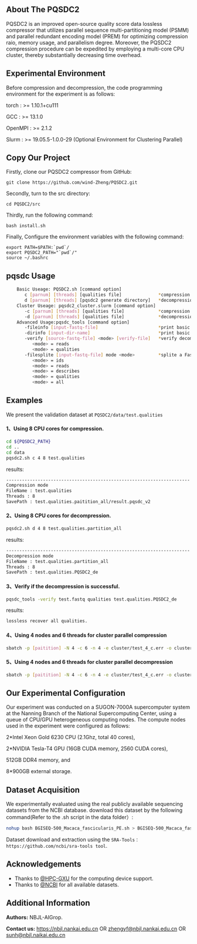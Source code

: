## About The PQSDC2 
PQSDC2 is an improved open-source quality score data lossless compressor 
that utilizes parallel sequence multi-partitioning model (PSMM) and 
parallel redundant encoding model (PREM) for optimizing compression raio, memory usage, and parallelism degree. 
Moreover, the PQSDC2 compression procedure can be expedited by employing a multi-core CPU cluster, 
thereby substantially decreasing time overhead.

## Experimental Environment 
Before compression and decompression, the code programming environment for the experiment is as follows:

torch : >= 1.10.1+cu111
  
GCC : >= 13.1.0

OpenMPI : >= 2.1.2
  
Slurm : >= 19.05.5-1.0.0-29 (Optional Environment for Clustering Parallel)
## Copy Our Project

Firstly, clone our PQSDC2 compressor from GitHub:
```shell script
git clone https://github.com/wind-Zheng/PQSDC2.git
```
Secondly, turn to the src directory: 
```shell script
cd PQSDC2/src
```
Thirdly, run the following command:
```shell script
bash install.sh
```
Finally, Configure the environment variables with the following command:
```shell script
export PATH=$PATH:`pwd`/
export PQSDC2_PATH="`pwd`/"
source ~/.bashrc
```

## pqsdc Usage
```sh
    Basic Useage: PQSDC2.sh [command option]
       c [parnum] [threads] [qualities file]              *compression mode.
       d [parnum] [threads] [pqsdc2 generate directory]   *decompression mode.
    Cluster Useage: pqsdc2_cluster.slurm [command option]
       -c [parnum] [threads] [qualities file]             *compression mode.
       -d [parnum] [threads] [qualities file]             *decompression mode.
    Advanced Usage:pqsdc_tools [command option]
       -fileinfo [input-fastq-file]                       *print basic statistic information.
       -dirinfo [input-dir-name]                          *print basic statistic information.
       -verify [source-fastq-file] <mode> [verify-file]   *verify decompression.
          <mode> = reads
          <mode> = qualities
       -filesplite [input-fastq-file] mode <mode>         *splite a FastQ file according <mode>.
          <mode> = ids
          <mode> = reads
          <mode> = describes
          <mode> = qualities
          <mode> = all
```

## Examples
We present the validation dataset at `PQSDC2/data/test.qualities` 
#### 1、Using 8 CPU cores for compression.
```sh
cd ${PQSDC2_PATH}
cd ..
cd data
pqsdc2.sh c 4 8 test.qualities
```
results:
```sh
----------------------------------------------------------------------
Compression mode
FileName : test.qualities
Threads : 8
SavePath : test.qualities.paitition_all/result.pqsdc_v2
```
#### 2、Using 8 CPU cores for decompression.
```sh
pqsdc2.sh d 4 8 test.qualities.partition_all
```
results:
```sh
----------------------------------------------------------------------
Decompression mode
FileName : test.qualities.partition_all
Threads : 8
SavePath : test.qualities.PQSDC2_de
```
#### 3、Verify if the decompression is successful.
```sh
pqsdc_tools -verify test.fastq qualities test.qualities.PQSDC2_de
```
results:
```sh
lossless recover all qualities.
```
#### 4、Using 4 nodes and 6 threads for cluster parallel compression
```sh
sbatch -p [paitition] -N 4 -c 6 -n 4 -e cluster/test_4_c.err -o cluster/test_4_c.out ../src/pqsdc2_cluster.slurm -c 4 4 test.qualities
```
#### 5、Using 4 nodes and 6 threads for cluster parallel decompression
```sh
sbatch -p [paitition] -N 4 -c 6 -n 4 -e cluster/test_4_c.err -o cluster/test_4_c.out ../src/pqsdc2_cluster.slurm -d 4 4 test.qualities
```
## Our Experimental Configuration
Our experiment was conducted on a SUGON-7000A supercomputer system at the Nanning Branch of the National Supercomputing Center, 
using a queue of CPU/GPU heterogeneous computing nodes. 
The compute nodes used in the experiment were configured as follows: 
  
2\*Intel Xeon Gold 6230 CPU (2.1Ghz, total 40 cores), 
  
2\*NVIDIA Tesla-T4 GPU (16GB CUDA memory, 2560 CUDA cores), 
  
512GB DDR4 memory, and 
  
8\*900GB external storage.


  
## Dataset Acquisition
We experimentally evaluated using the real publicly available sequencing datasets from the NCBI database.
download this dataset by the following command(Refer to the .sh script in the data folder）:
```sh
nohup bash BGISEQ-500_Macaca_fascicularis_PE.sh > BGISEQ-500_Macaca_fascicularis_PE_download.log &
```
Dataset download and extraction using the `SRA-Tools：https://github.com/ncbi/sra-tools tool`.

## Acknowledgements
- Thanks to [@HPC-GXU](https://hpc.gxu.edu.cn) for the computing device support.   
- Thanks to [@NCBI](https://www.freelancer.com/u/Ostokhoon) for all available datasets.

## Additional Information

**Authors:**     NBJL-AIGrop.

**Contact us:**  https://nbjl.nankai.edu.cn OR zhengyf@nbjl.nankai.edu.cn OR sunh@nbjl.naikai.edu.cn
